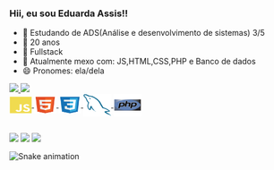 ### Hii, eu sou Eduarda Assis!!

- 🔭 Estudando de ADS(Análise e desenvolvimento de sistemas) 3/5
- 🌱 20 anos
- 🧠 Fullstack
- 💬 Atualmente mexo com: JS,HTML,CSS,PHP e Banco de dados
- 😄 Pronomes: ela/dela
          
<div align="start">
  <a href="https://github.com/dudsassis">
  <img height="180em" align-items="start" src="https://github-readme-stats.vercel.app/api?username=dudsassis&show_icons=true&theme=react&include_all_commits=true&count_private=true"/>
  <img height="130em" src="https://github-readme-stats.vercel.app/api/top-langs/?username=dudsassis&layout=compact&langs_count=7&theme=react"/>
</div>

<div style=" align_items: center">
  <img align="center" alt="Duda-Js" height="30" width="40" src="https://raw.githubusercontent.com/devicons/devicon/master/icons/javascript/javascript-plain.svg">
  <img align="center" alt="Duda-HTML" height="30" width="40" src="https://raw.githubusercontent.com/devicons/devicon/master/icons/html5/html5-original.svg">
  <img align="center" alt="Duda-CSS" height="30" width="40" src="https://raw.githubusercontent.com/devicons/devicon/master/icons/css3/css3-original.svg">
  <img align="center" alt="Duda-Mysql" height="40" width="50" src="https://raw.githubusercontent.com/devicons/devicon/master/icons/mysql/mysql-original.svg"> 
  <img align="center" alt="Duda-Php" height="40" width="50" src="https://raw.githubusercontent.com/devicons/devicon/master/icons/php/php-original.svg">
</div>

##

<div> 
  <a href="https://www.instagram.com/dudsassis/" target="_blank"><img src="https://img.shields.io/badge/Instagram-E4405F?style=for-the-badge&logo=instagram&logoColor=white" target="_blank"></a>
  <a href = "mariaosantos8@gmail.com"><img src="https://img.shields.io/badge/-Gmail-%23333?style=for-the-badge&logo=gmail&logoColor=red" target="_blank"></a>
  <a href="https://www.linkedin.com/in/eduarda-assis-320b7b1b7" target="_blank"><img src="https://img.shields.io/badge/-LinkedIn-%230077B5?style=for-the-badge&logo=linkedin&logoColor=white" target="_blank"></a>

</div>
          
![Snake animation](https://github.com/dudsassis/dudsassis/blob/output/github-contribution-grid-snake.svg)

